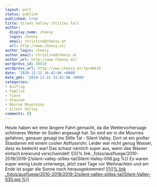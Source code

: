 ```yaml
---
layout: post
status: publish
published: true
title: Silent Valley (Stilles Tal)
author:
  display_name: cheesy
  login: cheesy
  email: christine@cheesy.at
  url: http://www.cheesy.at/
author_login: cheesy
author_email: christine@cheesy.at
author_url: http://www.cheesy.at/
wordpress_id: 40419
wordpress_url: http://www.cheesy.at/?p=40419
date: '2019-12-22 16:42:06 +0000'
date_gmt: '2019-12-22 15:42:06 +0000'
categories:
- Ausflug
- Familie
- Tiere
- Stausee
- Mourne Mountains
- Silent Valley
comments: []
---
```

Heute haben wir eine längere Fahrt gemacht, da die Wettervorhersage schöneres Wetter im Süden angesagt hat. So sind wir in die Mournes gefahren, genauer gesagt ins Stille Tal - Silent Valley.
Dort ist ein großer Staudamm mit einem coolen Abflussrohr. Leider war nicht genug Wasser, dass es bedeckt war! Das schaut nämlich super aus, wenn das Wasser einfach kreisrund verschwindet!
![]({% link _fotos/ausfluege/2010-2019/2019-2/silent-valley-stilles-tal/Silent-Valley-006.jpg %})
Es waren super wenig Leute unterwegs, jetzt zwei Tage vor Weihnachten und am Ende ist sogar die Sonne noch herausgekommen!
[![]({% link _fotos/ausfluege/2010-2019/2019-2/silent-valley-stilles-tal/Silent-Valley-030.jpg %})](http://www.cheesy.at/fotos/ausfluege/silent-valley-stilles-tal/)
